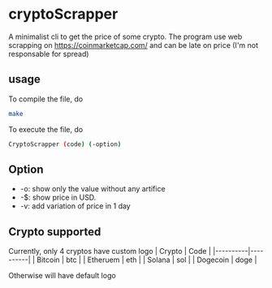 # cryptoScrapper
A minimalist cli to get the price of some crypto.
The program use web scrapping on https://coinmarketcap.com/ and can be late on price (I'm not responsable for spread)
## usage
To compile the file, do
```bash
make
```
To execute the file, do
```bash
CryptoScrapper (code) (-option)
```
## Option

- -o: show only the value without any artifice 
- -$: show price in USD.
- -v: add variation of price in 1 day 



## Crypto supported
Currently, only 4 cryptos have custom logo
| Crypto | Code | 
|----------|----------|
| Bitcoin  | btc   | 
| Etheruem  | eth |
| Solana   | sol   | 
| Dogecoin   | doge   | 

Otherwise will have default logo
